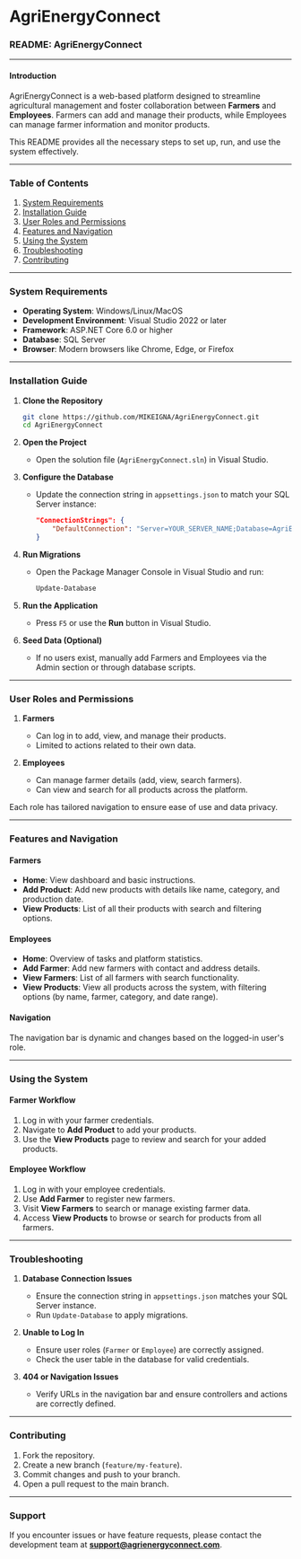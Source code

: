 # AgriEnergyConnect
### README: AgriEnergyConnect

---

#### **Introduction**

AgriEnergyConnect is a web-based platform designed to streamline agricultural management and foster collaboration between **Farmers** and **Employees**. Farmers can add and manage their products, while Employees can manage farmer information and monitor products.

This README provides all the necessary steps to set up, run, and use the system effectively.

---

### **Table of Contents**
1. [System Requirements](#system-requirements)
2. [Installation Guide](#installation-guide)
3. [User Roles and Permissions](#user-roles-and-permissions)
4. [Features and Navigation](#features-and-navigation)
5. [Using the System](#using-the-system)
6. [Troubleshooting](#troubleshooting)
7. [Contributing](#contributing)

---

### **System Requirements**

- **Operating System**: Windows/Linux/MacOS
- **Development Environment**: Visual Studio 2022 or later
- **Framework**: ASP.NET Core 6.0 or higher
- **Database**: SQL Server
- **Browser**: Modern browsers like Chrome, Edge, or Firefox

---

### **Installation Guide**

1. **Clone the Repository**
   ```bash
   git clone https://github.com/MIKEIGNA/AgriEnergyConnect.git
   cd AgriEnergyConnect
   ```

2. **Open the Project**
   - Open the solution file (`AgriEnergyConnect.sln`) in Visual Studio.

3. **Configure the Database**
   - Update the connection string in `appsettings.json` to match your SQL Server instance:
     ```json
     "ConnectionStrings": {
         "DefaultConnection": "Server=YOUR_SERVER_NAME;Database=AgriEnergyConnectDB;Trusted_Connection=True;MultipleActiveResultSets=true"
     }
     ```

4. **Run Migrations**
   - Open the Package Manager Console in Visual Studio and run:
     ```bash
     Update-Database
     ```

5. **Run the Application**
   - Press `F5` or use the **Run** button in Visual Studio.

6. **Seed Data (Optional)**
   - If no users exist, manually add Farmers and Employees via the Admin section or through database scripts.

---

### **User Roles and Permissions**

1. **Farmers**
   - Can log in to add, view, and manage their products.
   - Limited to actions related to their own data.

2. **Employees**
   - Can manage farmer details (add, view, search farmers).
   - Can view and search for all products across the platform.

Each role has tailored navigation to ensure ease of use and data privacy.

---

### **Features and Navigation**

#### **Farmers**
- **Home**: View dashboard and basic instructions.
- **Add Product**: Add new products with details like name, category, and production date.
- **View Products**: List of all their products with search and filtering options.

#### **Employees**
- **Home**: Overview of tasks and platform statistics.
- **Add Farmer**: Add new farmers with contact and address details.
- **View Farmers**: List of all farmers with search functionality.
- **View Products**: View all products across the system, with filtering options (by name, farmer, category, and date range).

#### **Navigation**
The navigation bar is dynamic and changes based on the logged-in user's role.

---

### **Using the System**

#### **Farmer Workflow**
1. Log in with your farmer credentials.
2. Navigate to **Add Product** to add your products.
3. Use the **View Products** page to review and search for your added products.

#### **Employee Workflow**
1. Log in with your employee credentials.
2. Use **Add Farmer** to register new farmers.
3. Visit **View Farmers** to search or manage existing farmer data.
4. Access **View Products** to browse or search for products from all farmers.

---

### **Troubleshooting**

1. **Database Connection Issues**
   - Ensure the connection string in `appsettings.json` matches your SQL Server instance.
   - Run `Update-Database` to apply migrations.

2. **Unable to Log In**
   - Ensure user roles (`Farmer` or `Employee`) are correctly assigned.
   - Check the user table in the database for valid credentials.

3. **404 or Navigation Issues**
   - Verify URLs in the navigation bar and ensure controllers and actions are correctly defined.

---

### **Contributing**

1. Fork the repository.
2. Create a new branch (`feature/my-feature`).
3. Commit changes and push to your branch.
4. Open a pull request to the main branch.

---

### **Support**

If you encounter issues or have feature requests, please contact the development team at **support@agrienergyconnect.com**.
